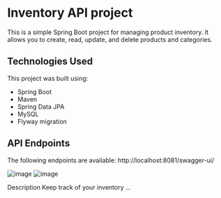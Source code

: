 # Inventory API project

This is a simple Spring Boot project for managing product inventory. It allows you to create, read, update, and delete products and categories.


## Technologies Used
This project was built using:
- Spring Boot
- Maven
- Spring Data JPA
- MySQL
- Flyway migration


## API Endpoints
The following endpoints are available:
http://localhost:8081/swagger-ui/

![image](https://github.com/DKichukov/rest-api-inventory/assets/107074872/13e65519-25f7-4fd0-8063-ce0f150420b6)
![image](https://github.com/DKichukov/rest-api-inventory/assets/107074872/7dd047ad-3eec-45b7-bca1-6bc1a87ff230)

Description
Keep track of your inventory ...


